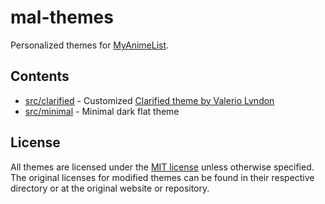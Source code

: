 # mal-themes

Personalized themes for [MyAnimeList][mal].


## Contents

- [src/clarified][src-clarified] - Customized [Clarified theme by Valerio Lyndon][clarified-repo]
- [src/minimal][src-minimal] - Minimal dark flat theme


## License

All themes are licensed under the [MIT license][license] unless otherwise specified.
The original licenses for modified themes can be found in their respective directory
or at the original website or repository.


[license]: https://github.com/alexitx/mal-themes/blob/master/LICENSE
[src-clarified]: https://github.com/alexitx/mal-themes/tree/master/src/clarified
[src-minimal]: https://github.com/alexitx/mal-themes/tree/master/src/minimal
[clarified-repo]: https://github.com/ValerioLyndon/MAL-Public-List-Designs/tree/master/Clarified%20Theme
[mal]: https://myanimelist.net
